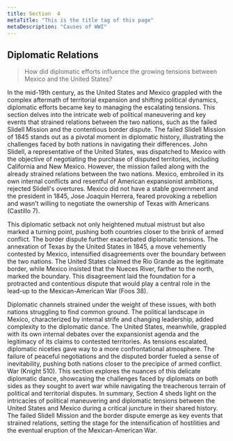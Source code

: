 ```yaml
---
title: Section  4
metaTitle: "This is the title tag of this page"
metaDescription: "Causes of WWI"
---
```

## Diplomatic Relations 

>How did diplomatic efforts influence the growing tensions between Mexico and the United States?

In the mid-19th century, as the United States and Mexico grappled with the complex aftermath of territorial expansion and shifting political dynamics, diplomatic efforts became key to managing the escalating tensions. This section delves into the intricate web of political maneuvering and key events that strained relations between the two nations, such as the failed Slidell Mission and the contentious border dispute.
The failed Slidell Mission of 1845 stands out as a pivotal moment in diplomatic history, illustrating the challenges faced by both nations in navigating their differences. John Slidell, a representative of the United States, was dispatched to Mexico with the objective of negotiating the purchase of disputed territories, including California and New Mexico. However, the mission failed along with the already strained relations between the two nations. Mexico, embroiled in its own internal conflicts and resentful of American expansionist ambitions, rejected Slidell's overtures. Mexico did not have a stable government and the president in 1845, Jose Joaquin Herrera, feared provoking a rebellion and wasn’t willing to negotiate the ownership of Texas with Americans (Castillo 7). 

This diplomatic setback not only heightened mutual mistrust but also marked a turning point, pushing both countries closer to the brink of armed conflict.
The border dispute further exacerbated diplomatic tensions. The annexation of Texas by the United States in 1845, a move vehemently contested by Mexico, intensified disagreements over the boundary between the two nations. The United States claimed the Rio Grande as the legitimate border, while Mexico insisted that the Nueces River, farther to the north, marked the boundary. This disagreement laid the foundation for a protracted and contentious dispute that would play a central role in the lead-up to the Mexican-American War (Foos 38). 

Diplomatic channels strained under the weight of these issues, with both nations struggling to find common ground. The political landscape in Mexico, characterized by internal strife and changing leadership, added complexity to the diplomatic dance. The United States, meanwhile, grappled with its own internal debates over the expansionist agenda and the legitimacy of its claims to contested territories.
As tensions escalated, diplomatic niceties gave way to a more confrontational atmosphere. The failure of peaceful negotiations and the disputed border fueled a sense of inevitability, pushing both nations closer to the precipice of armed conflict. War (Knight 510). This section explores the nuances of this delicate diplomatic dance, showcasing the challenges faced by diplomats on both sides as they sought to avert war while navigating the treacherous terrain of political and territorial disputes.
In summary, Section 4 sheds light on the intricacies of political maneuvering and diplomatic tensions between the United States and Mexico during a critical juncture in their shared history. The failed Slidell Mission and the border dispute emerge as key events that strained relations, setting the stage for the intensification of hostilities and the eventual eruption of the Mexican-American War.

